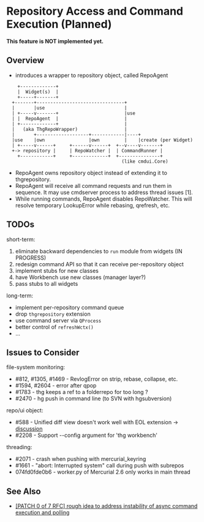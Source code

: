 # Repository Access and Command Execution (Planned)

**This feature is NOT implemented yet.**

## Overview

* introduces a wrapper to repository object, called RepoAgent

~~~~
    +-------------+
    |  Widget(s)  |
    +-----+-------+
  +-------+--------------------------------+
  |       |use                             |
  | +-----v-------+                        |use
  | |  RepoAgent  |                        |
  | +-------------+                        |
  |   (aka ThgRepoWrapper)                 |
  |       +-------------------+------------|----+
  |use    |own                |own         |    |create (per Widget)
  | +-----v------+     +------v------+  +--v----v-------+
  +-> repository |     | RepoWatcher |  | CommandRunner |
    +------------+     +-------------+  +---------------+
                                          (like cmdui.Core)
~~~~

* RepoAgent owns repository object instead of extending it to thgrepository.
* RepoAgent will receive all command requests and run them in sequence.
  It may use cmdserver process to address thread issues [1].
* While running commands, RepoAgent disables RepoWatcher. This will resolve
  temporary LookupError while rebasing, qrefresh, etc.

## TODOs

short-term:

1. eliminate backward dependencies to `run` module from widgets (IN PROGRESS)
1. redesign command API so that it can receive per-repository object
1. implement stubs for new classes
1. have Workbench use new classes (manager layer?)
1. pass stubs to all widgets

long-term:

* implement per-repository command queue
* drop `thgrepository` extension
* use command server via `QProcess`
* better control of `refreshWctx()`
* ...

## Issues to Consider

file-system monitoring:

* #812, #1305, #1469 - RevlogError on strip, rebase, collapse, etc.
* #1594, #2604 - error after qpop
* #1783 - thg keeps a ref to a folderrepo for too long ?
* #2470 - hg push in command line (to SVN with hgsubversion)

repo/ui object:

* #588 - Unified diff view doesn't work well with EOL extension
  → [discussion](http://thread.gmane.org/gmane.comp.version-control.mercurial.tortoisehg.user/3341/focus=3345)
* #2208 - Support --config argument for 'thg workbench'

threading:

* #2071 - crash when pushing with mercurial_keyring
* #1661 - "abort: Interrupted system" call during push with subrepos
* 074fd0fde0b6 - worker.py of Mercurial 2.6 only works in main thread

## See Also

* [[PATCH 0 of 7 RFC] rough idea to address instability of async command execution and polling](https://groups.google.com/d/msg/thg-dev/r2cWqYDg4iQ/JVg12dP1O1AJ)